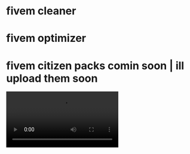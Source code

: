 # fivem cleaner
# fivem optimizer

# fivem citizen packs comin soon | ill upload them soon

<video controls>
  <source src="[https://your-video-url.com/video.mp4](https://cdn.discordapp.com/attachments/1249830084458713109/1249847771700400168/Desktop_2024.06.10_-_18.05.24.13.DVR_-_Trim.mp4?ex=67901af1&is=678ec971&hm=c12264fe184e7aa2c9ed67291be14ac1d8668a7039d6396b69df8f5b5f5b76b6&)" type="video/mp4">
  Your browser does not support the video tag.
</video>

